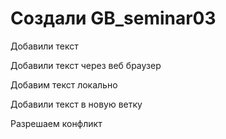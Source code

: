# Создали GB_seminar03

Добавили текст

Добавили текст через веб браузер

Добавим текст локально

Добавили текст в новую ветку

Разрешаем конфликт
